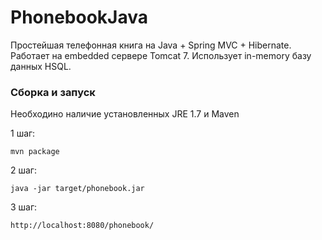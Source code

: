 ﻿# PhonebookJava

Простейшая телефонная книга на Java + Spring MVC + Hibernate.
Работает на embedded сервере Tomcat 7.
Использует in-memory базу данных HSQL.

### Сборка и запуск

Необходино наличие установленных JRE 1.7 и Maven

1 шаг:

```
mvn package
```

2 шаг:
```
java -jar target/phonebook.jar
```

3 шаг:
```
http://localhost:8080/phonebook/
```
